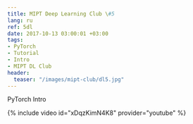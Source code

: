 ```yaml
---
title: MIPT Deep Learning Club \#5
lang: ru
ref: 5dl
date: 2017-10-13 03:00:01 +03:00
tags:
- PyTorch
- Tutorial
- Intro
- MIPT DL Club
header:
  teaser: "/images/mipt-club/dl5.jpg"
---
```


PyTorch Intro

{% include video id="xDqzKimN4K8" provider="youtube" %}
